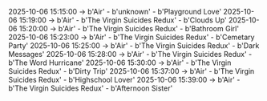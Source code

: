 2025-10-06 15:15:00 -> b'Air' - b'unknown' - b'Playground Love'
2025-10-06 15:19:00 -> b'Air' - b'The Virgin Suicides Redux' - b'Clouds Up'
2025-10-06 15:20:00 -> b'Air' - b'The Virgin Suicides Redux' - b'Bathroom Girl'
2025-10-06 15:23:00 -> b'Air' - b'The Virgin Suicides Redux' - b'Cemetary Party'
2025-10-06 15:25:00 -> b'Air' - b'The Virgin Suicides Redux' - b'Dark Messages'
2025-10-06 15:28:00 -> b'Air' - b'The Virgin Suicides Redux' - b'The Word Hurricane'
2025-10-06 15:30:00 -> b'Air' - b'The Virgin Suicides Redux' - b'Dirty Trip'
2025-10-06 15:37:00 -> b'Air' - b'The Virgin Suicides Redux' - b'Highschool Lover'
2025-10-06 15:39:00 -> b'Air' - b'The Virgin Suicides Redux' - b'Afternoon Sister'
